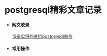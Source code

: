 postgresql精彩文章记录
====================


* #### 网文收录
    [15条实用的进阶postgresql命令](http://www.zlovezl.cn/articles/15-advanced-postgresql-commands-with-examples/)

* #### 常用操作
